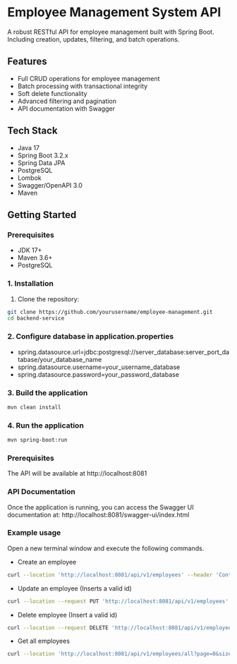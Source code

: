 # Employee Management System API

A robust RESTful API for employee management built with Spring Boot. Including creation, updates, filtering, and batch operations.

## Features

- Full CRUD operations for employee management
- Batch processing with transactional integrity
- Soft delete functionality
- Advanced filtering and pagination
- API documentation with Swagger

## Tech Stack

- Java 17
- Spring Boot 3.2.x
- Spring Data JPA
- PostgreSQL
- Lombok
- Swagger/OpenAPI 3.0
- Maven

## Getting Started

### Prerequisites

- JDK 17+
- Maven 3.6+
- PostgreSQL

### 1. Installation

1. Clone the repository:

```bash
git clone https://github.com/yourusername/employee-management.git
cd backend-service
```

### 2. Configure database in application.properties

- spring.datasource.url=jdbc:postgresql://server_database:server_port_database/your_database_name
- spring.datasource.username=your_username_database
- spring.datasource.password=your_password_database

### 3. Build the application

```bash
mvn clean install
```

### 4. Run the application

```bash
mvn spring-boot:run
```

### Prerequisites

The API will be available at http://localhost:8081

### API Documentation

Once the application is running, you can access the Swagger UI documentation at:
http://localhost:8081/swagger-ui/index.html

### Example usage

Open a new terminal window and execute the following commands.

- Create an employee

```bash
curl --location 'http://localhost:8081/api/v1/employees' --header 'Content-Type: application/json' --data '{"name":"Daniel","firstname":"Tiro","active":true,"birthdate":"1984-01-03","genre":"M","position":"Java Programmer","dni":"TIBD841213Q10"}'
```

- Update an employee (Inserts a valid id)

```bash
curl --location --request PUT 'http://localhost:8081/api/v1/employees' --header 'Content-Type: application/json' --data '{"id":"cfb36183-0744-492a-91d6-d8a4d60f5e79","firstname":"Tiros","lastname":"Bravos","middlename":"Joav","name":"Daniel","genre":"M","birthdate":"2000-01-01","dni":"TIBD84121310","position":"Java Programmer","active":true}'
```

- Delete employee (Insert a valid id)

```bash
curl --location --request DELETE 'http://localhost:8081/api/v1/employees/cfb36183-0744-492a-91d6-d8a4d60f5e79' --data ''
```

- Get all employees

```bash
curl --location 'http://localhost:8081/api/v1/employees/all?page=0&size=5&sort=createdAt%2Casc'
```